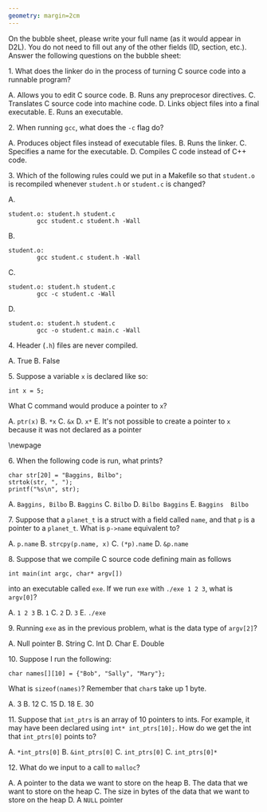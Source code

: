 ```yaml
---
geometry: margin=2cm
---
```


On the bubble sheet, please write your full name (as it would appear in D2L). You do not need to fill out
any of the other fields (ID, section, etc.). Answer the following questions on the bubble sheet:

1\.  What does the linker do in the process of turning C source code into a
runnable program?

A.  Allows you to edit C source code.
B.  Runs any preprocesor directives.
C.  Translates C source code into machine code.
D.  Links object files into a final executable.
E.  Runs an executable.

2\.  When running `gcc`, what does the `-c` flag do?

A.  Produces object files instead of executable files.
B.  Runs the linker.
C.  Specifies a name for the executable.
D.  Compiles C code instead of C++ code.

3\.  Which of the
following rules could we put in a Makefile so that `student.o` is recompiled
whenever `student.h` or `student.c` is changed?

A.
```
student.o: student.h student.c
        gcc student.c student.h -Wall
```

B.
```
student.o:
        gcc student.c student.h -Wall
```

C.
```
student.o: student.h student.c
        gcc -c student.c -Wall
```

D.
```
student.o: student.h student.c
        gcc -o student.c main.c -Wall
```

4\.  Header (`.h`) files are never compiled.

A.  True
B.  False


5\.  Suppose a variable `x` is declared like so:

```
int x = 5;
```

What C command would produce a pointer to `x`?

A.  `ptr(x)`
B.  `*x`
C.  `&x`
D.  `x*`
E.  It's not possible to create a pointer to `x` because it was not declared as
a pointer

\newpage

6\.  When the following code is run, what prints?

```
char str[20] = "Baggins, Bilbo";
strtok(str, ", ");
printf("%s\n", str);
```

A.  `Baggins, Bilbo`
B.  `Baggins`
C.  `Bilbo`
D.  `Bilbo Baggins`
E.  `Baggins  Bilbo`

7\. Suppose that a `planet_t` is a struct with a field called `name`, and that
`p` is a pointer to a `planet_t`. What is `p->name` equivalent to?

A.  `p.name`
B.  `strcpy(p.name, x)`
C.  `(*p).name`
D.  `&p.name`

8\.  Suppose that we compile C source code defining main as follows

```
int main(int argc, char* argv[])
```

into an executable called `exe`. If we run `exe` with `./exe 1 2 3`, what is
`argv[0]`?

A.  `1 2 3`
B.  `1`
C.  `2`
D.  `3`
E.  `./exe`

9\.  Running `exe` as in the previous problem, what is the data type of
`argv[2]`?

A.  Null pointer
B.  String
C.  Int
D.  Char
E.  Double

10\. Suppose I run the following:

```
char names[][10] = {"Bob", "Sally", "Mary"};
```

What is `sizeof(names)`? Remember that `char`s take up 1 byte.

A.  3
B.  12
C.  15
D.  18
E.  30

11\.  Suppose that `int_ptrs` is an array of 10 pointers to ints. For example,
it may have been declared using `int* int_ptrs[10];`. How do we get
the int that `int_ptrs[0]` points to?


A.  `*int_ptrs[0]`
B.  `&int_ptrs[0]`
C.  `int_ptrs[0]`
C.  `int_ptrs[0]*`

12\.  What do we input to a call to `malloc`?

A.  A pointer to the data we want to store on the heap
B.  The data that we want to store on the heap
C.  The size in bytes of the data that we want to store on the heap
D.  A `NULL` pointer

